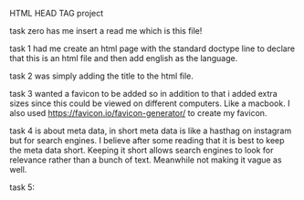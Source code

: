 HTML HEAD TAG project

task zero has me insert a read me which is this file! 

task 1 had me create an html page with the standard doctype line to declare that this is an html file and then add english as the language. 

task 2 was simply adding the title to the html file.

task 3 wanted a favicon to be added so in addition to that i added extra sizes since this could be viewed on different computers. Like a macbook. 
I also used https://favicon.io/favicon-generator/ to create my favicon. 

task 4 is about meta data, in short meta data is like a hasthag on instagram but for search engines. I believe after some reading that it is best to keep the meta data short. 
Keeping it short allows search engines to look for relevance rather than a bunch of text. Meanwhile not making it vague as well.

task 5: 